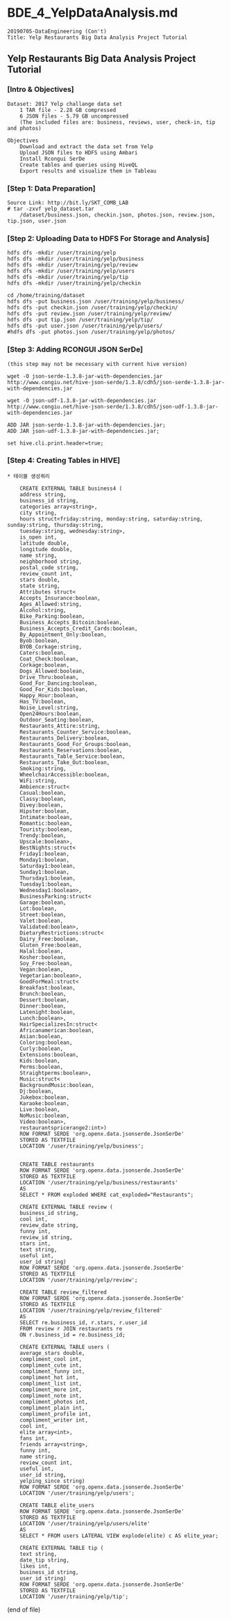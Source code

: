 # BDE_4_YelpDataAnalysis.md
    20190705-DataEngineering (Con't)
    Title: Yelp Restaurants Big Data Analysis Project Tutorial
        
        
## Yelp Restaurants Big Data Analysis Project Tutorial
 
 
### [Intro & Objectives]
    Dataset: 2017 Yelp challange data set 
        1 TAR file - 2.28 GB compressed
        6 JSON files - 5.79 GB uncompressed
        (The included files are: business, reviews, user, check-in, tip and photos)
        
    Objectives
        Download and extract the data set from Yelp
        Upload JSON files to HDFS using Ambari
        Install Rcongui SerDe
        Create tables and queries using HiveQL
        Export results and visualize them in Tableau


### [Step 1: Data Preparation]
    Source Link: http://bit.ly/SKT_COMB_LAB
    # tar -zxvf yelp_dataset.tar
        /dataset/business.json, checkin.json, photos.json, review.json, tip.json, user.json
    
### [Step 2: Uploading Data to HDFS For Storage and Analysis]
    hdfs dfs -mkdir /user/training/yelp
    hdfs dfs -mkdir /user/training/yelp/business 
    hdfs dfs -mkdir /user/training/yelp/review 
    hdfs dfs -mkdir /user/training/yelp/users 
    hdfs dfs -mkdir /user/training/yelp/tip 
    hdfs dfs -mkdir /user/training/yelp/checkin 

    cd /home/training/dataset
    hdfs dfs -put business.json /user/training/yelp/business/
    hdfs dfs -put checkin.json /user/training/yelp/checkin/
    hdfs dfs -put review.json /user/training/yelp/review/
    hdfs dfs -put tip.json /user/training/yelp/tip/
    hdfs dfs -put user.json /user/training/yelp/users/
    #hdfs dfs -put photos.json /user/training/yelp/photos/
    
### [Step 3: Adding RCONGUI JSON SerDe]
    (this step may not be necessary with current hive version) 

    wget -O json-serde-1.3.8-jar-with-dependencies.jar  http://www.congiu.net/hive-json-serde/1.3.8/cdh5/json-serde-1.3.8-jar-with-dependencies.jar

    wget -O json-udf-1.3.8-jar-with-dependencies.jar http://www.congiu.net/hive-json-serde/1.3.8/cdh5/json-udf-1.3.8-jar-with-dependencies.jar

    ADD JAR json-serde-1.3.8-jar-with-dependencies.jar; 
    ADD JAR json-udf-1.3.8-jar-with-dependencies.jar; 

    set hive.cli.print.header=true;


### [Step 4: Creating Tables in HIVE]

    * 테이블 생성쿼리

        CREATE EXTERNAL TABLE business4 (
        address string,
        business_id string,
        categories array<string>,
        city string,
        hours struct<friday:string, monday:string, saturday:string, sunday:string, thursday:string,
        tuesday:string, wednesday:string>,
        is_open int,
        latitude double, 
        longitude double,
        name string,
        neighborhood string,
        postal_code string,
        review_count int,
        stars double,
        state string,
        Attributes struct<
        Accepts_Insurance:boolean,
        Ages_Allowed:string,
        Alcohol:string,
        Bike_Parking:boolean,
        Business_Accepts_Bitcoin:boolean,
        Business_Accepts_Credit_Cards:boolean,
        By_Appointment_Only:boolean,
        Byob:boolean,
        BYOB_Corkage:string,
        Caters:boolean,
        Coat_Check:boolean,
        Corkage:boolean,
        Dogs_Allowed:boolean, 
        Drive_Thru:boolean,
        Good_For_Dancing:boolean,
        Good_For_Kids:boolean,
        Happy_Hour:boolean,
        Has_TV:boolean,
        Noise_Level:string,
        Open24Hours:boolean,
        Outdoor_Seating:boolean,
        Restaurants_Attire:string,
        Restaurants_Counter_Service:boolean, 
        Restaurants_Delivery:boolean,
        Restaurants_Good_For_Groups:boolean,
        Restaurants_Reservations:boolean,
        Restaurants_Table_Service:boolean,
        Restaurants_Take_Out:boolean,
        Smoking:string,
        WheelchairAccessible:boolean, 
        WiFi:string,
        Ambience:struct<
        Casual:boolean,
        Classy:boolean,
        Divey:boolean,
        Hipster:boolean,
        Intimate:boolean,
        Romantic:boolean,
        Touristy:boolean,
        Trendy:boolean,
        Upscale:boolean>,
        BestNights:struct<
        Friday1:boolean,
        Monday1:boolean,
        Saturday1:boolean, 
        Sunday1:boolean,
        Thursday1:boolean,
        Tuesday1:boolean,
        Wednesday1:boolean>,
        BusinessParking:struct<
        Garage:boolean,
        Lot:boolean,
        Street:boolean,
        Valet:boolean,
        Validated:boolean>,
        DietaryRestrictions:struct<
        Dairy_Free:boolean,
        Gluten_Free:boolean,
        Halal:boolean,
        Kosher:boolean,
        Soy_Free:boolean,
        Vegan:boolean,
        Vegetarian:boolean>,
        GoodForMeal:struct<
        Breakfast:boolean,
        Brunch:boolean,
        Dessert:boolean, 
        Dinner:boolean,
        Latenight:boolean,
        Lunch:boolean>,
        HairSpecializesIn:struct<
        Africanamerican:boolean,
        Asian:boolean,
        Coloring:boolean,
        Curly:boolean,
        Extensions:boolean,
        Kids:boolean,
        Perms:boolean,
        Straightperms:boolean>,
        Music:struct<
        BackgroundMusic:boolean,
        Dj:boolean,
        Jukebox:boolean,
        Karaoke:boolean,
        Live:boolean, 
        NoMusic:boolean,
        Video:boolean>,
        restaurantspricerange2:int>)
        ROW FORMAT SERDE 'org.openx.data.jsonserde.JsonSerDe'
        STORED AS TEXTFILE
        LOCATION '/user/training/yelp/business'; 


        CREATE TABLE restaurants
        ROW FORMAT SERDE 'org.openx.data.jsonserde.JsonSerDe'
        STORED AS TEXTFILE
        LOCATION '/user/training/yelp/business/restaurants'
        AS
        SELECT * FROM exploded WHERE cat_exploded="Restaurants"; 

        CREATE EXTERNAL TABLE review (
        business_id string,
        cool int,
        review_date string,
        funny int,
        review_id string,
        stars int,
        text string,
        useful int,
        user_id string)
        ROW FORMAT SERDE 'org.openx.data.jsonserde.JsonSerDe'
        STORED AS TEXTFILE
        LOCATION '/user/training/yelp/review'; 

        CREATE TABLE review_filtered
        ROW FORMAT SERDE 'org.openx.data.jsonserde.JsonSerDe'
        STORED AS TEXTFILE 
        LOCATION '/user/training/yelp/review_filtered'
        AS
        SELECT re.business_id, r.stars, r.user_id
        FROM review r JOIN restaurants re
        ON r.business_id = re.business_id;

        CREATE EXTERNAL TABLE users (
        average_stars double,
        compliment_cool int,
        compliment_cute int,
        compliment_funny int,
        compliment_hot int,
        compliment_list int,
        compliment_more int,
        compliment_note int,
        compliment_photos int,
        compliment_plain int,
        compliment_profile int,
        compliment_writer int,
        cool int,
        elite array<int>,
        fans int,
        friends array<string>,
        funny int,
        name string,
        review_count int,
        useful int,
        user_id string,
        yelping_since string)
        ROW FORMAT SERDE 'org.openx.data.jsonserde.JsonSerDe'
        LOCATION '/user/training/yelp/users'; 

        CREATE TABLE elite_users
        ROW FORMAT SERDE 'org.openx.data.jsonserde.JsonSerDe'
        STORED AS TEXTFILE
        LOCATION '/user/training/yelp/users/elite'
        AS
        SELECT * FROM users LATERAL VIEW explode(elite) c AS elite_year; 

        CREATE EXTERNAL TABLE tip (
        text string,
        date_tip string,
        likes int,
        business_id string,
        user_id string)
        ROW FORMAT SERDE 'org.openx.data.jsonserde.JsonSerDe'
        STORED AS TEXTFILE
        LOCATION '/user/training/yelp/tip'; 

(end of file) 
